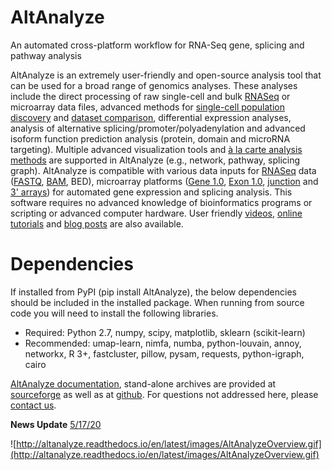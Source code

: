 # AltAnalyze # 

An automated cross-platform workflow for RNA-Seq gene, splicing and pathway analysis 

AltAnalyze is an extremely user-friendly and open-source analysis tool that can be used for a broad range of genomics analyses. These analyses include the direct processing of raw single-cell and bulk [RNASeq](https://github.com/nsalomonis/altanalyze/wiki/RNASeq) or microarray data files, advanced methods for [single-cell population discovery](http://altanalyze.blogspot.com/2016/08/introducing-powerful-and-easy-to-use.html) and [dataset comparison](https://www.ncbi.nlm.nih.gov/pubmed/31529053), differential expression analyses, analysis of alternative splicing/promoter/polyadenylation and advanced isoform function prediction analysis (protein, domain and microRNA targeting). Multiple advanced visualization tools and [à la carte analysis methods](https://github.com/nsalomonis/altanalyze/wiki/Tutorials) are supported in AltAnalyze (e.g., network, pathway, splicing graph). AltAnalyze is compatible with various data inputs for [RNASeq](https://github.com/nsalomonis/altanalyze/wiki/RNASeq) data ([FASTQ](http://altanalyze.blogspot.com/2016/08/using-ultrafast-sequence.html), [BAM](http://altanalyze.blogspot.com/2016/08/bye-bye-bed-files-welcome-bam.html), BED), microarray platforms ([Gene 1.0](https://github.com/nsalomonis/altanalyze/wiki/AffyGeneArray), [Exon 1.0](https://github.com/nsalomonis/altanalyze/wiki/AffyExonArray), [junction](https://github.com/nsalomonis/altanalyze/wiki/JAY) and [3' arrays](https://github.com/nsalomonis/altanalyze/wiki/CompatibleArrays)) for automated gene expression and splicing analysis. This software requires no advanced knowledge of bioinformatics programs or scripting or advanced computer hardware. User friendly [videos](https://www.google.com/#q=altanalyze&tbm=vid), [online tutorials](https://github.com/nsalomonis/altanalyze/wiki/Tutorials) and [blog posts](http://altanalyze.blogspot.com/) are also available.

# Dependencies # 

If installed from PyPI (pip install AltAnalyze), the below dependencies should be included in the installed package. When running from source code you will need to install the following libraries.
  * Required: Python 2.7, numpy, scipy, matplotlib, sklearn (scikit-learn)
  * Recommended: umap-learn, nimfa, numba, python-louvain, annoy, networkx, R 3+, fastcluster, pillow, pysam, requests, python-igraph, cairo

[AltAnalyze documentation](http://altanalyze.readthedocs.io/), stand-alone archives are provided at [sourceforge](https://sourceforge.net/projects/altanalyze/files/) as well as at [github](https://github.com/nsalomonis/altanalyze). For questions not addressed here, please [contact us](https://github.com/nsalomonis/altanalyze/wiki/ContactUs).

**News Update** [5/17/20](https://github.com/nsalomonis/altanalyze/wiki/News)

![http://altanalyze.readthedocs.io/en/latest/images/AltAnalyzeOverview.gif](http://altanalyze.readthedocs.io/en/latest/images/AltAnalyzeOverview.gif)
